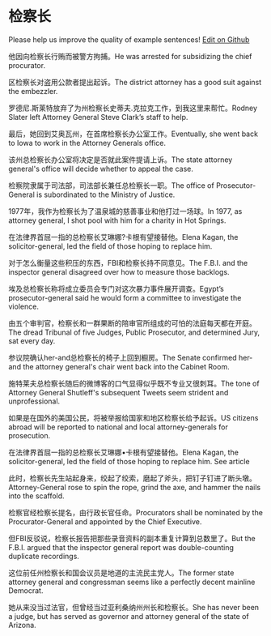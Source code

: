 # 检察长

Please help us improve the quality of example sentences! [Edit on Github](https://github.com/jiyushe/jiyu-example-sentence-source/blob/main/chinese/jianchachang.md)

<p><span class="chinese">他因向检察长行贿而被警方拘捕。</span><span class="english">He was arrested for subsidizing the chief procurator.</span></p>

<p><span class="chinese">区检察长对盗用公款者提出起诉。</span><span class="english">The district attorney has a good suit against the embezzler.</span></p>

<p><span class="chinese">罗德尼.斯莱特放弃了为州检察长史蒂夫.克拉克工作，到我这里来帮忙。</span><span class="english">Rodney Slater left Attorney General Steve Clark’s staff to help.</span></p>

<p><span class="chinese">最后，她回到艾奥瓦州，在首席检察长办公室工作。</span><span class="english">Eventually, she went back to Iowa to work in the Attorney Generals office.</span></p>

<p><span class="chinese">该州总检察长办公室将决定是否就此案件提请上诉。</span><span class="english">The state attorney general's office will decide whether to appeal the case.</span></p>

<p><span class="chinese">检察院隶属于司法部，司法部长兼任总检察长一职。</span><span class="english">The office of Prosecutor-General is subordinated to the Ministry of Justice.</span></p>

<p><span class="chinese">1977年，我作为检察长为了温泉城的慈善事业和他打过一场球。</span><span class="english">In 1977, as attorney general, I shot pool with him for a charity in Hot Springs.</span></p>

<p><span class="chinese">在法律界首屈一指的总检察长艾琳娜?卡根有望接替他。</span><span class="english">Elena Kagan, the solicitor-general, led the field of those hoping to replace him.</span></p>

<p><span class="chinese">对于怎么衡量这些积压的东西，FBI和检察长持不同意见。</span><span class="english">The F.B.I. and the inspector general disagreed over how to measure those backlogs.</span></p>

<p><span class="chinese">埃及总检察长称将成立委员会专门对这次暴力事件展开调查。</span><span class="english">Egypt’s prosecutor-general said he would form a committee to investigate the violence.</span></p>

<p><span class="chinese">由五个审判官，检察长和一群果断的陪审官所组成的可怕的法庭每天都在开庭。</span><span class="english">The dread Tribunal of five Judges, Public Prosecutor, and determined Jury, sat every day.</span></p>

<p><span class="chinese">参议院确认her-and总检察长的椅子上回到橱房。</span><span class="english">The Senate confirmed her-and the attorney general's chair went back into the Cabinet Room.</span></p>

<p><span class="chinese">施特莱夫总检察长随后的微博客的口气显得似乎既不专业又很刺耳。</span><span class="english">The tone of Attorney General Shutleff's subsequent Tweets seem strident and unprofessional.</span></p>

<p><span class="chinese">如果是在国外的美国公民，将被举报给国家和地区检察长给予起诉。</span><span class="english">US citizens abroad will be reported to national and local attorney-generals for prosecution.</span></p>

<p><span class="chinese">在法律界首屈一指的总检察长艾琳娜•卡根有望接替他。</span><span class="english">Elena Kagan, the solicitor-general, led the field of those hoping to replace him. See article</span></p>

<p><span class="chinese">此时，检察长先生站起身来，绞起了绞索，磨起了斧头，把钉子钉进了断头墩。</span><span class="english">Attorney-General rose to spin the rope, grind the axe, and hammer the nails into the scaffold.</span></p>

<p><span class="chinese">检察官经检察长提名，由行政长官任命。</span><span class="english">Procurators shall be nominated by the Procurator-General and appointed by the Chief Executive.</span></p>

<p><span class="chinese">但FBI反驳说，检察长报告把那些录音资料的副本重复计算到总数里了。</span><span class="english">But the F.B.I. argued that the inspector general report was double-counting duplicate recordings.</span></p>

<p><span class="chinese">这位前任州检察长和国会议员是地道的主流民主党人。</span><span class="english">The former state attorney general and congressman seems like a perfectly decent mainline Democrat.</span></p>

<p><span class="chinese">她从来没当过法官，但曾经当过亚利桑纳州州长和检察长。</span><span class="english">She has never been a judge, but has served as governor and attorney general of the state of Arizona.</span></p>

